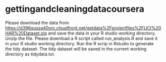 gettingandcleaningdatacoursera
==============================
Please download the data from https://d396qusza40orc.cloudfront.net/getdata%2Fprojectfiles%2FUCI%20HAR%20Dataset.zip and save the data in your R studio working directory. Unzip the file.
Please download a R script called run_analysis.R and save it in your R studio working directory. 
Run the R scrip in Rstudio to generate the tidy dataset.
The tidy dataset will be saved in the current working directory as tidydata.txt.
